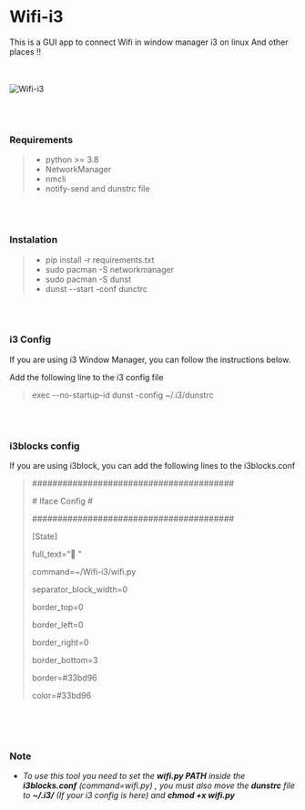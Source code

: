 # Wifi-i3
This is a GUI app to connect Wifi in window manager i3 on linux And other places !!
<br />
<br />
<br />


![Wifi-i3](https://user-images.githubusercontent.com/45467643/122683043-252ecb00-d212-11eb-95dc-44bf90ac55e6.png)


<br />
<br />

### Requirements

> 
> - python >= 3.8
> - NetworkManager
> - nmcli
> - notify-send and dunstrc file

<br />
<br />

### Instalation

> - pip install -r requirements.txt
> - sudo pacman -S networkmanager
> - sudo pacman -S dunst
> - dunst --start -conf dunctrc

<br />
<br />

### i3 Config

If you are using i3 Window Manager, you can follow the instructions below.

Add the following line to the i3 config file

> exec --no-startup-id dunst -config ~/.i3/dunstrc

<br />
<br />

### i3blocks config
If you are using i3block, you can add the following lines to the i3blocks.conf

> ########################################
> 
> \#          Iface Config                \#
> 
> ########################################
> 
> [State]
> 
> full_text=" "
> 
> command=~/Wifi-i3/wifi.py
> 
> separator_block_width=0
> 
> border_top=0
> 
> border_left=0
> 
> border_right=0
> 
> border_bottom=3
> 
> border=#33bd96
> 
> color=#33bd96

<br />
<br />
<br />

### Note 

- _To use this tool you need to set the **wifi.py  PATH** inside the **i3blocks.conf**  (command=wifi.py) , you must also move the **dunstrc** file to **~/.i3/** (If your i3 config is here) and **chmod +x wifi.py**_

